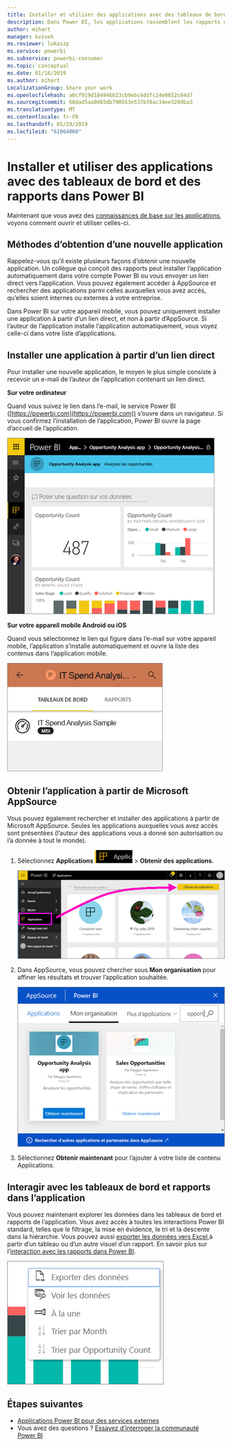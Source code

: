 ```yaml
---
title: Installer et utiliser des applications avec des tableaux de bord et des rapports dans Power BI
description: Dans Power BI, les applications rassemblent les rapports et tableaux de bord associés dans un même emplacement.
author: mihart
manager: kvivek
ms.reviewer: lukaszp
ms.service: powerbi
ms.subservice: powerbi-consumer
ms.topic: conceptual
ms.date: 01/16/2019
ms.author: mihart
LocalizationGroup: Share your work
ms.openlocfilehash: a0cf919d184946b23cb9ebc4ddfc24e0652c64d7
ms.sourcegitcommit: 60dad5aa0d85db790553e537bf8ac34ee3289ba3
ms.translationtype: MT
ms.contentlocale: fr-FR
ms.lasthandoff: 05/29/2019
ms.locfileid: "61064060"
---
```

# <a name="install-and-use-apps-with-dashboards-and-reports-in-power-bi"></a>Installer et utiliser des applications avec des tableaux de bord et des rapports dans Power BI
Maintenant que vous avez des [connaissances de base sur les applications](end-user-apps.md), voyons comment ouvrir et utiliser celles-ci. 

## <a name="ways-to-get-a-new-app"></a>Méthodes d’obtention d’une nouvelle application
Rappelez-vous qu’il existe plusieurs façons d’obtenir une nouvelle application. Un collègue qui conçoit des rapports peut installer l’application automatiquement dans votre compte Power BI ou vous envoyer un lien direct vers l’application. Vous pouvez également accéder à AppSource et rechercher des applications parmi celles auxquelles vous avez accès, qu’elles soient internes ou externes à votre entreprise. 

Dans Power BI sur votre appareil mobile, vous pouvez uniquement installer une application à partir d’un lien direct, et non à partir d’AppSource. Si l’auteur de l’application installe l’application automatiquement, vous voyez celle-ci dans votre liste d’applications.

## <a name="install-an-app-from-a-direct-link"></a>Installer une application à partir d’un lien direct
Pour installer une nouvelle application, le moyen le plus simple consiste à recevoir un e-mail de l’auteur de l’application contenant un lien direct.  

**Sur votre ordinateur** 

Quand vous suivez le lien dans l’e-mail, le service Power BI ([https://powerbi.com](https://powerbi.com)) s’ouvre dans un navigateur. Si vous confirmez l’installation de l’application, Power BI ouvre la page d’accueil de l’application.

![Page d’accueil de l’application dans le service Power BI](./media/end-user-app-view/power-bi-app-landing-page-opportunity-480.png)

**Sur votre appareil mobile Android ou iOS** 

Quand vous sélectionnez le lien qui figure dans l’e-mail sur votre appareil mobile, l’application s’installe automatiquement et ouvre la liste des contenus dans l’application mobile. 

![Liste de contenu d’application sur l’appareil mobile](./media/end-user-app-view/power-bi-app-index-it-spend-360.png)

## <a name="get-the-app-from-microsoft-appsource"></a>Obtenir l’application à partir de Microsoft AppSource
Vous pouvez également rechercher et installer des applications à partir de Microsoft AppSource. Seules les applications auxquelles vous avez accès sont présentées (l’auteur des applications vous a donné son autorisation ou l’a donnée à tout le monde).

1. Sélectionnez **Applications** ![Applications dans le volet de navigation de gauche](./media/end-user-apps/power-bi-apps-bar.png) > **Obtenir des applications**. 
   
     ![Icône Obtenir des applications](./media/end-user-app-view/power-bi-get-apps.png)
2. Dans AppSource, vous pouvez chercher sous **Mon organisation** pour affiner les résultats et trouver l’application souhaitée.
   
     ![Dans AppSource sous Mon organisation](./media/end-user-app-view/power-bi-appsource-my-org.png)
3. Sélectionnez **Obtenir maintenant** pour l’ajouter à votre liste de contenu Applications. 

## <a name="interact-with-the-dashboards-and-reports-in-the-app"></a>Interagir avec les tableaux de bord et rapports dans l’application
Vous pouvez maintenant explorer les données dans les tableaux de bord et rapports de l’application. Vous avez accès à toutes les interactions Power BI standard, telles que le filtrage, la mise en évidence, le tri et la descente dans la hiérarchie. Vous pouvez aussi [exporter les données vers Excel ](end-user-export-data.md) à partir d’un tableau ou d’un autre visuel d’un rapport. En savoir plus sur l’[interaction avec les rapports dans Power BI](end-user-reading-view.md). 

![Exporter des données à partir d’un visuel Power BI](./media/end-user-app-view/power-bi-service-export-data-visual.png)


## <a name="next-steps"></a>Étapes suivantes
* [Applications Power BI pour des services externes](end-user-connect-to-services.md)
* Vous avez des questions ? [Essayez d’interroger la communauté Power BI](http://community.powerbi.com/)

